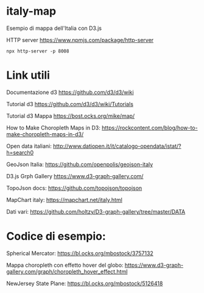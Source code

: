 # italy-map

Esempio di mappa dell'Italia con D3.js

HTTP server
https://www.npmjs.com/package/http-server
```
npx http-server -p 8008
```

# Link utili

Documentazione d3
https://github.com/d3/d3/wiki

Tutorial d3
https://github.com/d3/d3/wiki/Tutorials

Tutorial d3 Mappa
https://bost.ocks.org/mike/map/

How to Make Choropleth Maps in D3:
https://rockcontent.com/blog/how-to-make-choropleth-maps-in-d3/

Open data italiani:
http://www.datiopen.it/it/catalogo-opendata/istat/?h=search0

GeoJson Italia:
https://github.com/openpolis/geojson-italy

D3.js Grph Gallery
https://www.d3-graph-gallery.com/

TopoJson docs:
https://github.com/topojson/topojson

MapChart italy:
https://mapchart.net/italy.html

Dati vari:
https://github.com/holtzy/D3-graph-gallery/tree/master/DATA


# Codice di esempio:

Spherical Mercator:
https://bl.ocks.org/mbostock/3757132 

Mappa choropleth con effetto hover del globo:
https://www.d3-graph-gallery.com/graph/choropleth_hover_effect.html

NewJersey State Plane:
https://bl.ocks.org/mbostock/5126418

